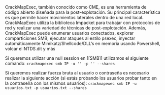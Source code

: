 CrackMapExec, también conocido como CME, es una herramienta de código abierto diseñada para la post-explotación. Su principal característica es que permite hacer movimientos laterales dentro de una red local. CrackMapExec utiliza la biblioteca Impacket para trabajar con protocolos de red y realizar una variedad de técnicas de post-explotación. Además, CrackMapExec puede enumerar usuarios conectados, explorar comparticiones SMB, ejecutar ataques al estilo psexec, inyectar automáticamente Mimikatz/Shellcode/DLL’s en memoria usando Powershell, volcar el NTDS.dit y más

Si queremos utilizar una null session en [[SMB]] utilizamos el siguiente comando: ```crackmapexec smb IP -u '' -p '' --shares```

Si queremos realizar fuerza bruta al usuario o contraseña es necesario realizar la siguiente acción (si estás probando los usuarios probar tanto en la contraseña con los mismos usuarios): ```crackmapexec smb IP -u usuarios.txt -p usuarios.txt --shares```

